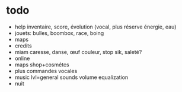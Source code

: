 # todo
- help inventaire, score, évolution (vocal, plus réserve énergie, eau)
- jouets: bulles, boombox, race, boing
- maps
- credits
- miam caresse, danse, œuf couleur, stop sik, saleté?
- online
- maps shop+cosmétcs
- plus commandes vocales
- music lvl=general sounds volume equalization
- nuit
